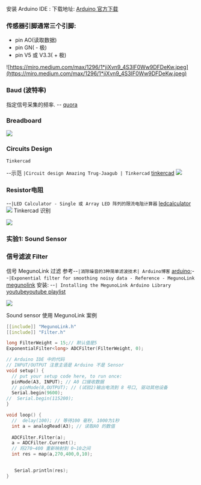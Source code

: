 安装 Arduino IDE : 下载地址: [Arduino 官方下载](https://www.arduino.cc/en/software)

### 传感器引脚通常三个引脚:
-   pin AO(读取数据)
-   pin GN( - 极)
-   pin V5 或 V3.3( + 极)

![https://miro.medium.com/max/1296/1*jiXvn9_4S3IF0Ww9DFDeKw.jpeg](https://miro.medium.com/max/1296/1*jiXvn9_4S3IF0Ww9DFDeKw.jpeg)


### Baud (波特率)
指定信号采集的频率.  -- [quora](https://www.quora.com/What-is-the-baud-rate-and-why-does-Arduino-have-a-baud-rate-of-9-600/answer/Lokesh-Dudigollar)

### Breadboard
![](https://i.imgur.com/bekSRLK.jpg)


### Circuits Design
	Tinkercad
--示范 `|Circuit design Amazing Trug-Jaagub | Tinkercad` [tinkercad](https://www.tinkercad.com/things/1NjjEudSjRn-amazing-trug-jaagub/editel?tenant=circuits)
![](https://i.imgur.com/Aft1TgK.png)



### Resistor电阻
--`|LED Calculator - Single 或 Array LED 阵列的限流电阻计算器` [ledcalculator](https://ledcalculator.net/#p=3&v=1.8&c=20&n=1&o=w)
![](https://i.imgur.com/3dDDOW3.jpg)
Tinkercad 识别

![](https://i.imgur.com/fExCRPs.png)


### 实验1: Sound Sensor
### 信号滤波 Filter
信号 MegunoLink 过滤
参考--`|消除噪音的3种简单滤波技术| Arduino博客` [arduino](https://blog.arduino.cc/2016/09/05/3-simple-filtering-techniques-to-eliminate-noise/);--`|Exponential filter for smoothing noisy data - Reference - MegunoLink` [megunolink](https://www.megunolink.com/documentation/arduino-libraries/exponential-filter/)
安装: --`| Installing the MegunoLink Arduino Library` [youtube](https://www.youtube.com/watch?v=007ql7YbFUs?t=34)[youtube playlist](https://www.youtube.com/playlist?list=PLRo0IoJLyH9WN7xvCq0sPubA13FvQqspB)


![](https://i.imgur.com/fWTVfgI.png)

Sound sensor 使用 MegunoLink 案例
```C
[[include]] "MegunoLink.h"
[[include]] "Filter.h"

long FilterWeight = 15;// 默认值是5
ExponentialFilter<long> ADCFilter(FilterWeight, 0);

// Arduino IDE 中的代码
// INPUT/OUTPUT 注意主语是 Arduino 不是 Sensor
void setup() {
  // put your setup code here, to run once:
  pinMode(A3, INPUT); // A0 口接收数据
  // pinMode(8,OUTPUT); // (试验2)输出电流到 8 号口, 驱动其他设备
  Serial.begin(9600); 
//  Serial.begin(115200); 
}

void loop() {
  //  delay(100); // 等待100 毫秒, 1000为1秒
  int a = analogRead(A3); // 读取A0 的数值
  
  ADCFilter.Filter(a);
  a = ADCFilter.Current();
  // 将270~400 重新映射到 0~10之间 
  int res = map(a,270,400,0,10);
  

   Serial.println(res);
}
```